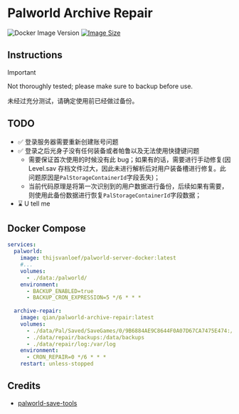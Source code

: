 # Palworld Archive Repair

![Docker Image Version](https://img.shields.io/docker/v/qian/palworld-archive-repair)
[![Image Size](https://img.shields.io/docker/image-size/qian/palworld-archive-repair/latest)](https://hub.docker.com/r/qian/palworld-archive-repair/tags)

## Instructions

> [!IMPORTANT]
> 
> Not thoroughly tested; please make sure to backup before use.
> 
> 未经过充分测试，请确定使用前已经做过备份。


## TODO

- ✅ 登录服务器需要重新创建账号问题
- ✅ 登录之后光身子没有任何装备或者帕鲁以及无法使用快捷键问题
  - 需要保证首次使用的时候没有此 bug；如果有的话，需要进行手动修复(因 Level.sav 存档文件过大，因此未进行解析后对用户装备槽进行修复。此问题原因是`PalStorageContainerId`字段丢失)；
  - 当前代码原理是将第一次识别到的用户数据进行备份，后续如果有需要，则使用此备份数据进行恢复`PalStorageContainerId`字段数据；
- ⌛️ U tell me


## Docker Compose

```yaml
services:
  palworld:
    image: thijsvanloef/palworld-server-docker:latest
    #...
    volumes:
      - ./data:/palworld/
    environment:    
      - BACKUP_ENABLED=true
      - BACKUP_CRON_EXPRESSION=5 */6 * * *
  
  archive-repair:
    image: qian/palworld-archive-repair:latest
    volumes:
      - ./data/Pal/Saved/SaveGames/0/9B6884AE9C8644F0A07D67CA7475E474:/data/save_games
      - ./data/repair/backups:/data/backups
      - ./data/repair/log:/var/log
    environment:
      - CRON_REPAIR=0 */6 * * *
    restart: unless-stopped
```

## Credits

- [palworld-save-tools](https://github.com/cheahjs/palworld-save-tools)